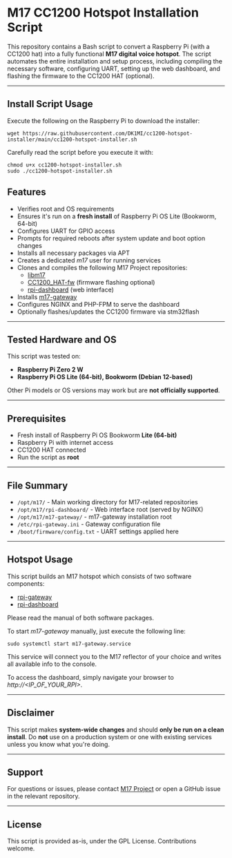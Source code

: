 # M17 CC1200 Hotspot Installation Script

This repository contains a Bash script to convert a Raspberry Pi (with a CC1200 hat) into a fully functional **M17 digital voice hotspot**. The script automates the entire installation and setup process, including compiling the necessary software, configuring UART, setting up the web dashboard, and flashing the firmware to the CC1200 HAT (optional).

---

## Install Script Usage

Execute the following on the Raspberry Pi to download the installer:

```
wget https://raw.githubusercontent.com/DK1MI/cc1200-hotspot-installer/main/cc1200-hotspot-installer.sh
```

Carefully read the script before you execute it with:

```
chmod u+x cc1200-hotspot-installer.sh
sudo ./cc1200-hotspot-installer.sh
```

## Features

- Verifies root and OS requirements
- Ensures it's run on a **fresh install** of Raspberry Pi OS Lite (Bookworm, 64-bit)
- Configures UART for GPIO access
- Prompts for required reboots after system update and boot option changes
- Installs all necessary packages via APT
- Creates a dedicated _m17_ user for running services
- Clones and compiles the following M17 Project repositories:
  - [libm17](https://github.com/M17-Project/libm17)
  - [CC1200_HAT-fw](https://github.com/M17-Project/CC1200_HAT-fw) (firmware flashing optional)
  - [rpi-dashboard](https://github.com/M17-Project/rpi-dashboard) (web interface)
- Installs [m17-gateway](https://github.com/jancona/m17)
- Configures NGINX and PHP-FPM to serve the dashboard
- Optionally flashes/updates the CC1200 firmware via stm32flash

---

## Tested Hardware and OS

This script was tested on:

- **Raspberry Pi Zero 2 W**
- **Raspberry Pi OS Lite (64-bit), Bookworm (Debian 12-based)**

Other Pi models or OS versions may work but are **not officially supported**.

---

## Prerequisites

- Fresh install of Raspberry Pi OS Bookworm **Lite (64-bit)**
- Raspberry Pi with internet access
- CC1200 HAT connected
- Run the script as **root**

---

## File Summary

- `/opt/m17/` - Main working directory for M17-related repositories
- `/opt/m17/rpi-dashboard/` - Web interface root (served by NGINX)
- `/opt/m17/m17-gateway/` - m17-gateway installation root
- `/etc/rpi-gateway.ini` - Gateway configuration file
- `/boot/firmware/config.txt` - UART settings applied here

---

## Hotspot Usage

This script builds an M17 hotspot which consists of two software components:

- [rpi-gateway](https://github.com/jancona/m17)
- [rpi-dashboard](https://github.com/M17-Project/rpi-dashboard)

Please read the manual of both software packages.

To start _m17-gateway_ manually, just execute the following line:

```
sudo systemctl start m17-gateway.service
```

This service will connect you to the M17 reflector of your choice and writes all available info to the console.

To access the dashboard, simply navigate your browser to _http://<IP_OF_YOUR_RPI>_.

---

## Disclaimer

This script makes **system-wide changes** and should **only be run on a clean install**. Do **not** use on a production system or one with existing services unless you know what you're doing.

---

## Support

For questions or issues, please contact [M17 Project](https://m17project.org/) or open a GitHub issue in the relevant repository.

---

## License

This script is provided as-is, under the GPL License. Contributions welcome.

